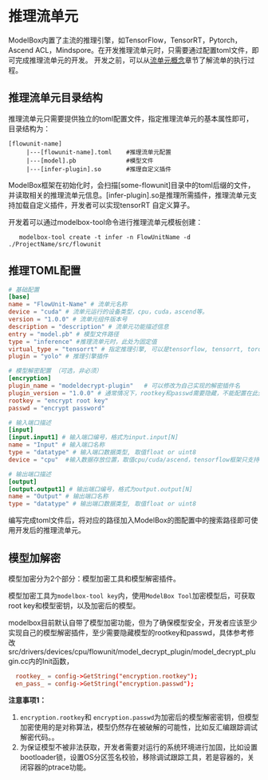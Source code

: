 # 推理流单元

ModelBox内置了主流的推理引擎，如TensorFlow，TensorRT，Pytorch，Ascend ACL，Mindspore。在开发推理流单元时，只需要通过配置toml文件，即可完成推理流单元的开发。
开发之前，可以从[流单元概念](../../framework-conception/flowunit.md)章节了解流单的执行过程。

## 推理流单元目录结构

推理流单元只需要提供独立的toml配置文件，指定推理流单元的基本属性即可，目录结构为：

```shell
[flowunit-name]
     |---[flowunit-name].toml    #推理流单元配置
     |---[model].pb              #模型文件
     |---[infer-plugin].so       #推理自定义插件
```

ModelBox框架在初始化时，会扫描[some-flowunit]目录中的toml后缀的文件，并读取相关的推理流单元信息。\[infer-plugin\].so是推理所需插件，推理流单元支持加载自定义插件，开发者可以实现tensorRT 自定义算子。

开发着可以通过modelbox-tool命令进行推理流单元模板创建：
```shell
   modelbox-tool create -t infer -n FlowUnitName -d ./ProjectName/src/flowunit 
```

## 推理TOML配置

```toml
# 基础配置
[base]
name = "FlowUnit-Name" # 流单元名称
device = "cuda" # 流单元运行的设备类型，cpu，cuda，ascend等。
version = "1.0.0" # 流单元组件版本号
description = "description" # 流单元功能描述信息
entry = "model.pb" # 模型文件路径
type = "inference" #推理流单元时，此处为固定值
virtual_type = "tensorrt" # 指定推理引擎, 可以是tensorflow, tensorrt, torch, acl, mindspore
plugin = "yolo" # 推理引擎插件

# 模型解密配置 （可选，非必须）
[encryption]
plugin_name = "modeldecrypt-plugin"   # 可以修改为自己实现的解密插件名
plugin_version = "1.0.0" # 通常情况下，rootkey和passwd需要隐藏，不能配置在此处，实现自己的解密插件，从云端下载或者隐藏在代码内
rootkey = "encrypt root key" 
passwd = "encrypt password"

# 输入端口描述
[input]
[input.input1] # 输入端口编号，格式为input.input[N]
name = "Input" # 输入端口名称
type = "datatype" # 输入端口数据类型, 取值float or uint8
device = "cpu"  #输入数据存放位置，取值cpu/cuda/ascend，tensorflow框架只支持cpu，其他场景一般和base.device一致，可不填

# 输出端口描述
[output]
[output.output1] # 输出端口编号，格式为output.output[N]
name = "Output" # 输出端口名称
type = "datatype" # 输出端口数据类型, 取值float or uint8
```

编写完成toml文件后，将对应的路径加入ModelBox的图配置中的搜索路径即可使用开发后的推理流单元。



## 模型加解密

模型加密分为2个部分：模型加密工具和模型解密插件。

模型加密工具为`modelbox-tool key`内，使用`ModelBox Tool`加密模型后，可获取root key和模型密钥，以及加密后的模型。

modelbox目前默认自带了模型加密功能，但为了确保模型安全，开发者应该至少实现自己的模型解密插件，至少需要隐藏模型的rootkey和passwd，具体参考修改src/drivers/devices/cpu/flowunit/model_decrypt_plugin/model_decrypt_plugin.cc内的Init函数，

```toml
  rootkey_ = config->GetString("encryption.rootkey");
  en_pass_ = config->GetString("encryption.passwd");
```

**注意事项1：**

1. `encryption.rootkey`和 `encryption.passwd`为加密后的模型解密密钥，但模型加密使用的是对称算法，模型仍然存在被破解的可能性，比如反汇编跟踪调试解密代码。。
1. 为保证模型不被非法获取，开发者需要对运行的系统环境进行加固，比如设置bootloader锁，设置OS分区签名校验，移除调试跟踪工具，若是容器的，关闭容器的ptrace功能。